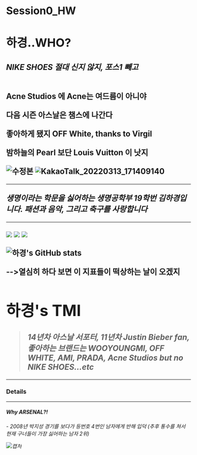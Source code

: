 <h1> Session0_HW
  
**<h2> 하경..WHO?  <h6>NIKE SHOES 절대 신지 않지, 포스1 빼고**
  ---
  Acne Studios 에 Acne는 여드름이 아니야
  
 다음 시즌 아스날은 챔스에 나간다
  
  좋아하게 됐지 OFF White, thanks to Virgil
  
  밤하늘의 Pearl 보단 Louis Vuitton 이 낫지
  
  
![수정본](https://user-images.githubusercontent.com/101272176/158050890-8c9b908e-34f0-4edc-b415-86827e1e887c.jpg)
![KakaoTalk_20220313_171409140](https://user-images.githubusercontent.com/101272176/158051098-dbf4af95-78ed-42a4-aeeb-dbfd385ceb2d.jpg)


  
---
<h10>*생명이라는 학문을 싫어하는 생명공학부 19학번 김하경입니다. 패션과 음악, 그리고 축구를 사랑합니다*

  ---
  <a href="https://www.instagram.com/codyon_official/" target="_blank"><img src="https://img.shields.io/badge/패션mbti CODYON-8000ff?style=plastic&logo=로고&logoColor=로고색상"/></a>
   <a href="https://www.arsenal.com/men/players/" target="_blank"><img src="https://img.shields.io/badge/아스날 복덩이들-ff0000?style=plastic&logo=로고&logoColor=로고색상"/></a>
    <a href="https://www.instagram.com/willbeagangsta/" target="_blank"><img src="https://img.shields.io/badge/인스타 맞팔해요!-ff00ff?style=plastic&logo=로고&logoColor=로고색상"/></a>
  
  
  ![하경's GitHub stats](https://github-readme-stats.vercel.app/api?username=willbeagangsta&show_icons=true&theme=radical) 
  
<h10> -->열심히 하다 보면 이 지표들이 떡상하는 날이 오겠지


**<h1> 하경's TMI**
  ---
> *<h7> 14년차 아스날 서포터, 11년차 Justin Bieber fan, 좋아하는 브랜드는 WOOYOUNGMI, OFF WHITE, AMI, PRADA, Acne Studios but no NIKE SHOES...etc*
  ---
  <h3> Details
    
 ---
 *<h4> Why ARSENAL?!*
    
  <h6> - 2008년 박지성 경기를 보다가 등번호 4번인 남자에게 반해 입덕
    (추후 통수를 쳐서 현재 구너들이 가장 싫어하는 남자 2위)
    
![캡처](https://user-images.githubusercontent.com/101272176/158051490-5f7a4358-effe-4a10-adf8-2ba982b65efa.PNG)

